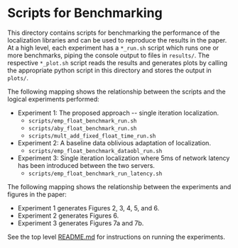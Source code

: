 # Scripts for Benchmarking

This directory contains scripts for benchmarking the performance of the
localization libraries and can be used to reproduce the results in the paper. At
a high level, each experiment has a `*_run.sh` script which runs one or more
benchmarks, piping the console output to files in `results/`. The respective
`*_plot.sh` script reads the results and generates plots by calling the
appropriate python script in this directory and stores the output in `plots/`.

The following mapping shows the relationship between the scripts and the
logical experiments performed:

- Experiment 1: The proposed approach -- single iteration localization.
  - `scripts/emp_float_benchmark_run.sh`
  - `scripts/aby_float_benchmark_run.sh`
  - `scripts/mult_add_fixed_float_time_run.sh`
- Experiment 2: A baseline data oblivious adaptation of localization.
  - `scripts/emp_float_benchmark_dataobl_run.sh`
- Experiment 3: Single iteration localization where 5ms of network latency has
been introduced between the two servers.
  - `scripts/emp_float_benchmark_run_latency.sh`

The following mapping shows the relationship between the experiments and figures
in the paper:

- Experiment 1 generates Figures 2, 3, 4, 5, and 6.
- Experiment 2 generates Figures 6.
- Experiment 3 generates Figures 7a and 7b.

See the top level [README.md](../README.md) for instructions on running the
experiments.
